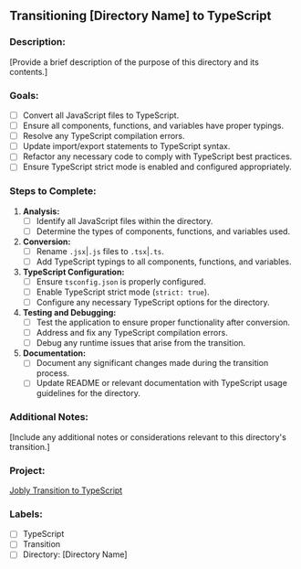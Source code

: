 ## Transitioning [Directory Name] to TypeScript

### Description:
[Provide a brief description of the purpose of this directory and its contents.]

### Goals:
- [ ] Convert all JavaScript files to TypeScript.
- [ ] Ensure all components, functions, and variables have proper typings.
- [ ] Resolve any TypeScript compilation errors.
- [ ] Update import/export statements to TypeScript syntax.
- [ ] Refactor any necessary code to comply with TypeScript best practices.
- [ ] Ensure TypeScript strict mode is enabled and configured appropriately.

### Steps to Complete:
1. **Analysis:**
   - [ ] Identify all JavaScript files within the directory.
   - [ ] Determine the types of components, functions, and variables used.

2. **Conversion:**
   - [ ] Rename `.jsx`|`.js` files to `.tsx`|`.ts`.
   - [ ] Add TypeScript typings to all components, functions, and variables.

3. **TypeScript Configuration:**
   - [ ] Ensure `tsconfig.json` is properly configured.
   - [ ] Enable TypeScript strict mode (`strict: true`).
   - [ ] Configure any necessary TypeScript options for the directory.

4. **Testing and Debugging:**
   - [ ] Test the application to ensure proper functionality after conversion.
   - [ ] Address and fix any TypeScript compilation errors.
   - [ ] Debug any runtime issues that arise from the transition.

5. **Documentation:**
   - [ ] Document any significant changes made during the transition process.
   - [ ] Update README or relevant documentation with TypeScript usage guidelines for the directory.

### Additional Notes:
[Include any additional notes or considerations relevant to this directory's transition.]

### Project:
[Jobly Transition to TypeScript](https://github.com/users/nathanrydel/projects/5)


### Labels:
- [ ] TypeScript
- [ ] Transition
- [ ] Directory: [Directory Name]